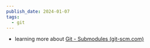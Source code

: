```yaml
---
publish_date: 2024-01-07
tags:
  - git
---
```

- learning more about [Git - Submodules (git-scm.com)](https://git-scm.com/book/en/v2/Git-Tools-Submodules)
